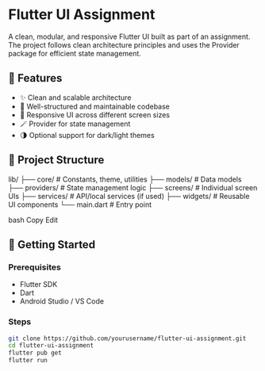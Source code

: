 # Flutter UI Assignment

A clean, modular, and responsive Flutter UI built as part of an assignment. The project follows clean architecture principles and uses the Provider package for efficient state management.

## 🚀 Features

- ✨ Clean and scalable architecture
- 🧼 Well-structured and maintainable codebase
- 📱 Responsive UI across different screen sizes
- 🪄 Provider for state management
- 🌗 Optional support for dark/light themes

## 📁 Project Structure

lib/
├── core/ # Constants, theme, utilities
├── models/ # Data models
├── providers/ # State management logic
├── screens/ # Individual screen UIs
├── services/ # API/local services (if used)
├── widgets/ # Reusable UI components
└── main.dart # Entry point

bash
Copy
Edit

## 🧪 Getting Started

### Prerequisites

- Flutter SDK
- Dart
- Android Studio / VS Code

### Steps

```bash
git clone https://github.com/yourusername/flutter-ui-assignment.git
cd flutter-ui-assignment
flutter pub get
flutter run
